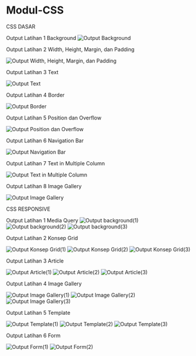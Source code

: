 # Modul-CSS
CSS DASAR

Output Latihan 1 Background
![Output Background](https://user-images.githubusercontent.com/85090045/129572297-6107fb69-d592-47cd-a73e-9bc5a38182cb.png)

Output Latihan 2 Width, Height, Margin, dan Padding

![Output Width, Height, Margin, dan Padding](https://user-images.githubusercontent.com/85090045/129572425-62350a1d-75a0-4e75-a79e-8ae71fa05ad5.png)

Output Latihan 3 Text 

![Output Text](https://user-images.githubusercontent.com/85090045/129572568-dd406d11-8419-4c8c-9154-24713a5ac908.png)

Output Latihan 4 Border

![Output Border](https://user-images.githubusercontent.com/85090045/129572700-9a8554cc-9829-4c94-a152-031109d9bdee.png)

Output Latihan 5 Position dan Overflow

![Output Position dan Overflow](https://user-images.githubusercontent.com/85090045/129572776-1a7dbdca-199f-4936-ad3a-51ab45067992.png)

Output Latihan 6 Navigation Bar

![Output Navigation Bar](https://user-images.githubusercontent.com/85090045/129574032-cde7b41b-4b10-4583-8ee1-7d872119e5ba.png)

Output Latihan 7 Text in Multiple Column

![Output Text in Multiple Column](https://user-images.githubusercontent.com/85090045/129573089-86f2a281-687c-4bc2-9cce-11822b83b2f7.png)

Output Latihan 8 Image Gallery

![Output Image Gallery](https://user-images.githubusercontent.com/85090045/129573149-b0d78cf4-9dc2-4ec0-a94e-0883eeeed9eb.png)


CSS RESPONSIVE

Output Latihan 1 Media Query
![Output background(1)](https://user-images.githubusercontent.com/85090045/129573307-385fe2e9-dcb9-4b56-bc4f-9530b4ad070e.png)
![Output background(2)](https://user-images.githubusercontent.com/85090045/129573321-f47085ab-ed7c-4f51-9dfd-3a9eb47909ff.png)
![Output background(3)](https://user-images.githubusercontent.com/85090045/129573332-a5225d2e-a774-43c5-b7db-f042a959aec4.png)

Output Latihan 2 Konsep Grid

![Output Konsep Grid(1)](https://user-images.githubusercontent.com/85090045/129573393-7d8d37a9-6ec6-444e-9c81-d556b13fbbc3.png)
![Output Konsep Grid(2)](https://user-images.githubusercontent.com/85090045/129573400-32898e99-0dad-4a89-aa8a-0cd2275610a0.png)
![Output Konsep Grid(3)](https://user-images.githubusercontent.com/85090045/129573409-d6a47b06-0f97-4d7c-9f95-2b5a29ae739a.png)

Output Latihan 3 Article

![Output Article(1)](https://user-images.githubusercontent.com/85090045/129573462-66badee8-1edf-4490-9df3-3c39a5c3c7f7.png)
![Output Article(2)](https://user-images.githubusercontent.com/85090045/129573476-facbc149-97d8-4708-8ccb-20f2b987036d.png)
![Output Article(3)](https://user-images.githubusercontent.com/85090045/129573495-d43ca648-8c49-4308-910d-f9745cb67c91.png)

Output Latihan 4 Image Gallery

![Output Image Gallery(1)](https://user-images.githubusercontent.com/85090045/129573566-7a3a6334-eba6-43b4-9954-6a4f115644d8.png)
![Output Image Gallery(2)](https://user-images.githubusercontent.com/85090045/129573578-e8b6d4eb-0010-4f0c-bdf0-e7da0300ccd1.png)
![Output Image Gallery(3)](https://user-images.githubusercontent.com/85090045/129573586-28d1d4fc-a332-4e61-8229-720100aeff61.png)

Output Latihan 5 Template

![Output Template(1)](https://user-images.githubusercontent.com/85090045/129573801-117b4398-0616-4e8b-963d-c50021deaaf4.png)
![Output Template(2)](https://user-images.githubusercontent.com/85090045/129573810-81b9ce60-1fb9-4f8f-8157-e6dbb9b8bf72.png)
![Output Template(3)](https://user-images.githubusercontent.com/85090045/129573813-8df07be3-974f-4758-9f25-ac2328a4cda3.png)

Output Latihan 6 Form

![Output Form(1)](https://user-images.githubusercontent.com/85090045/129573850-3df4a50b-d527-45f8-85b3-81460052d4a9.png)
![Output Form(2)](https://user-images.githubusercontent.com/85090045/129573856-83c7ac1d-94ed-40a4-a958-df03a54e4870.png)
